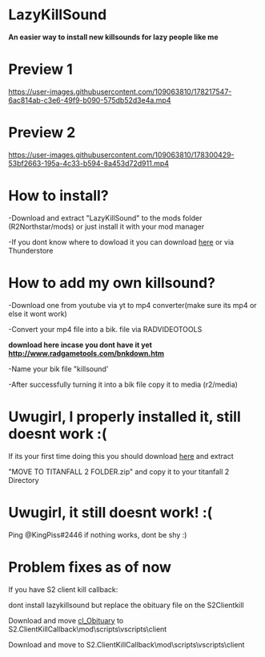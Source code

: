 # **LazyKillSound**
**An easier way to install new killsounds for lazy people like me**




# Preview 1

https://user-images.githubusercontent.com/109063810/178217547-6ac814ab-c3e6-49f9-b090-575db52d3e4a.mp4

# Preview 2 


https://user-images.githubusercontent.com/109063810/178300429-53bf2663-195a-4c33-b594-8a453d72d911.mp4


# How to install?
-Download and extract "LazyKillSound" to the mods folder (R2Northstar/mods) or just install it with your mod manager 

-If you dont know where to dowload it you can download [here](https://github.com/UwuGirl213/LazyKillSound/releases/download/Northstar_1.9.0/KINGPISS-LazyKillSound-1.0.6.zip) or via Thunderstore

# How to add my own killsound?
-Download one from youtube via yt to mp4 converter(make sure its mp4 or else it wont work)  


-Convert your mp4 file into a bik. file via RADVIDEOTOOLS 

**download here incase you dont have it yet http://www.radgametools.com/bnkdown.htm**


-Name your bik file "killsound'

-After successfully turning it into a bik file copy it to media (r2/media)



# Uwugirl, I properly installed it, still doesnt work :(
If its your first time doing this you should download [here](https://github.com/UwuGirl213/LazyKillSound/releases/download/Northstar_1.9.0/MOVE.TO.TITANFALL.2.FOLDER.zip) and extract 

"MOVE TO TITANFALL 2 FOLDER.zip" and copy it to your titanfall 2 Directory


# Uwugirl, it still doesnt work! :(
Ping @KingPiss#2446 if nothing works, dont be shy :)

# Problem fixes as of now
If you have S2 client kill callback:

dont install lazykillsound but replace the obituary file on the S2Clientkill

Download and move [cl_Obituary](https://github.com/UwuGirl213/LazyKillSound/releases/download/fix/cl_obituary.gnut) to S2.ClientKillCallback\mod\scripts\vscripts\client 


Download and move to S2.ClientKillCallback\mod\scripts\vscripts\client
